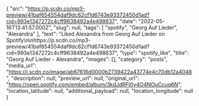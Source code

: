 {
  "src": "https://p.scdn.co/mp3-preview/41baf654554daf9dc62cf1d6743e93372450d1ad?cid=993e1347272c4cff9638492a4e498637",
  "date": "2022-05-16T13:41:57.000Z",
  "slug": null,
  "tags": [
    "spotify",
    "Georg Auf Lieder",
    "Alexandra"
  ],
  "text": "Liked Alexandra from Georg Auf Lieder on Spotify\n\nhttps://p.scdn.co/mp3-preview/41baf654554daf9dc62cf1d6743e93372450d1ad?cid=993e1347272c4cff9638492a4e498637",
  "type": "spotify_like",
  "title": "Georg Auf Lieder - Alexandra",
  "images": [],
  "category": "posts",
  "media_url": "https://i.scdn.co/image/ab67616d0000b2739422a43774e4c70db12a4048",
  "description": null,
  "preview_url": null,
  "original_url": "https://open.spotify.com/embed/album/3kdJdRFI0y4O4NOuCcuq6N",
  "location_latitude": null,
  "additional_payload": null,
  "location_longitude": null
}